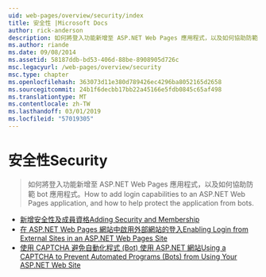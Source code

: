 ```yaml
---
uid: web-pages/overview/security/index
title: 安全性 |Microsoft Docs
author: rick-anderson
description: 如何將登入功能新增至 ASP.NET Web Pages 應用程式，以及如何協助防範 bot 應用程式。
ms.author: riande
ms.date: 09/08/2014
ms.assetid: 58187ddb-bd53-406d-88be-8908905d726c
msc.legacyurl: /web-pages/overview/security
msc.type: chapter
ms.openlocfilehash: 363073d11e380d789426ec4296ba8052165d2658
ms.sourcegitcommit: 24b1f6decbb17bb22a45166e5fdb0845c65af498
ms.translationtype: MT
ms.contentlocale: zh-TW
ms.lasthandoff: 03/01/2019
ms.locfileid: "57019305"
---
```

<a name="security"></a><span data-ttu-id="e718b-103">安全性</span><span class="sxs-lookup"><span data-stu-id="e718b-103">Security</span></span>
====================
> <span data-ttu-id="e718b-104">如何將登入功能新增至 ASP.NET Web Pages 應用程式，以及如何協助防範 bot 應用程式。</span><span class="sxs-lookup"><span data-stu-id="e718b-104">How to add login capabilities to an ASP.NET Web Pages application, and how to help protect the application from bots.</span></span>


- [<span data-ttu-id="e718b-105">新增安全性及成員資格</span><span class="sxs-lookup"><span data-stu-id="e718b-105">Adding Security and Membership</span></span>](16-adding-security-and-membership.md)
- [<span data-ttu-id="e718b-106">在 ASP.NET Web Pages 網站中啟用外部網站的登入</span><span class="sxs-lookup"><span data-stu-id="e718b-106">Enabling Login from External Sites in an ASP.NET Web Pages Site</span></span>](enabling-login-from-external-sites-in-an-aspnet-web-pages-site.md)
- [<span data-ttu-id="e718b-107">使用 CAPTCHA 避免自動化程式 (Bot) 使用 ASP.NET 網站</span><span class="sxs-lookup"><span data-stu-id="e718b-107">Using a CAPTCHA to Prevent Automated Programs (Bots) from Using Your ASP.NET Web Site</span></span>](using-a-catpcha-to-prevent-automated-programs-bots-from-using-your-aspnet-web-site.md)

